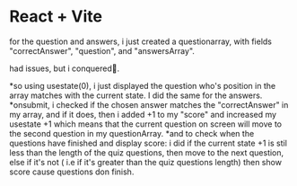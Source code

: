 # React + Vite

for the question and answers, i just created a questionarray, with fields "correctAnswer", "question", and "answersArray".

had issues, but i conquered🙂.

*so using usestate(0), i just displayed the question who's position in the array matches with the current state. I did the same for the answers.
*onsubmit, i checked if the chosen answer matches the "correctAnswer" in my array, and if it does, then i added +1 to my "score" and increased my usestate +1 which means that the current question on screen will move to the second question in my questionArray.
*and to check when the questions have finished and display score: i did if the current state +1 is stil less than the length of the quiz questions, then move to the next question, else if it's not ( i.e if it's greater than the quiz questions length) then show score cause questions don finish.
